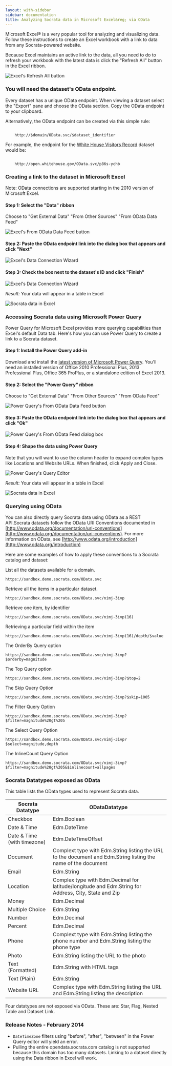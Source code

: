 ```yaml
---
layout: with-sidebar 
sidebar: documentation
title: Analyzing Socrata data in Microsoft Excel&reg; via OData
---
```


Microsoft Excel&reg; is a very popular tool for analyzing and visualizing data. Follow these instructions to create an Excel workbook with a link to data from any Socrata-powered website. 

Because Excel maintains an active link to the data, all you need to do to refresh your workbook with the latest data is click the "Refresh All" button in the Excel ribbon. 

![Excel's Refresh All button](../img/odata/Refresh.png)

### You will need the dataset's OData endpoint. 

Every dataset has a unique OData endpoint. When viewing a dataset select the "Export" pane and choose the OData section. Copy the OData endpoint to your clipboard. 

Alternatively, the OData endpoint can be created via this simple rule: 

<code class="url">
    <span class="transport">http://</span><span class="domain">$domain</span><span class="path">/OData.svc/</span><span class="identifier">$dataset_identifier</span>
</code>

For example, the endpoint for the [White House Visitors Record](https://open.whitehouse.gov/dataset/White-House-Visitor-Records-Requests/p86s-ychb) dataset would be:

<code class="url">
    <span class="transport">http://</span><span class="domain">open.whitehouse.gov</span><span class="path">/OData.svc/</span><span class="identifier">p86s-ychb</span>
</code>

### Creating a link to the dataset in Microsoft Excel

Note: OData connections are supported starting in the 2010 version of Microsoft Excel.

#### Step 1: Select the "Data" ribbon

Choose to "Get External Data" "From Other Sources" "From OData Data Feed" 

![Excel's From OData Data Feed button](../img/odata/Excel1.png)

#### Step 2: Paste the OData endpoint link into the dialog box that appears and click "Next"

![Excel's Data Connection Wizard](../img/odata/Excel2.png)

#### Step 3: Check the box next to the dataset's ID and click "Finish"

![Excel's Data Connection Wizard](../img/odata/Excel3.png)

*Result:* Your data will appear in a table in Excel

![Socrata data in Excel](../img/odata/Excel4.png)

### Accessing Socrata data using Microsoft Power Query

Power Query for Microsoft Excel provides more querying capabilities than Excel's default Data tab. Here's how you can use Power Query to create a link to a Socrata dataset. 

#### Step 1: Install the Power Query add-in

Download and install the [latest version of Microsoft Power Query](http://www.microsoft.com/en-us/download/details.aspx?id=39379). You'll need an installed version of Office 2010 Professional Plus, 2013 Professional Plus, Office 365 ProPlus, or a standalone edition of Excel 2013.

#### Step 2: Select the "Power Query" ribbon

Choose to "Get External Data" "From Other Sources" "From OData Feed" 

![Power Query's From OData Data Feed button](../img/odata/PQ1.png)

#### Step 3: Paste the OData endpoint link into the dialog box that appears and click "Ok"

![Power Query's From OData Feed dialog box](../img/odata/PQ2.png)

#### Step 4: Shape the data using Power Query

Note that you will want to use the column header to expand complex types like Locations and Website URLs. When finished, click Apply and Close. 

![Power Query's Query Editor](../img/odata/PQ3.png)

*Result:* Your data will appear in a table in Excel

![Socrata data in Excel](../img/odata/PQ4.png)

### Querying using OData

You can also directly query Socrata data using OData as a REST API.Socrata datasets follow the OData URI Conventions documented in [http://www.odata.org/documentation/uri-conventions](http://www.odata.org/documentation/uri-conventions). For more information on OData, see [http://www.odata.org/introduction](http://www.odata.org/introduction)

Here are some examples of how to apply these conventions to a Socrata catalog and dataset:

List all the datasets available for a domain.

    https://sandbox.demo.socrata.com/OData.svc

Retrieve all the items in a particular dataset.

    https://sandbox.demo.socrata.com/OData.svc/nimj-3ivp

Retrieve one item, by identifier

    https://sandbox.demo.socrata.com/OData.svc/nimj-3ivp(16)

Retrieving a particular field within the item

    https://sandbox.demo.socrata.com/OData.svc/nimj-3ivp(16)/depth/$value 

The OrderBy Query option

    https://sandbox.demo.socrata.com/OData.svc/nimj-3ivp?$orderby=magnitude

The Top Query option

    https://sandbox.demo.socrata.com/OData.svc/nimj-3ivp?$top=2

The Skip Query Option

    https://sandbox.demo.socrata.com/OData.svc/nimj-3ivp?$skip=1005

The Filter Query Option

    https://sandbox.demo.socrata.com/OData.svc/nimj-3ivp?$filter=magnitude%20gt%205

The Select Query Option

    https://sandbox.demo.socrata.com/OData.svc/nimj-3ivp?$select=magnitude,depth

The InlineCount Query Option

    https://sandbox.demo.socrata.com/OData.svc/nimj-3ivp?$filter=magnitude%20gt%205&$inlinecount=allpages

### Socrata Datatypes exposed as OData

This table lists the OData types used to represent Socrata data.  

| Socrata Datatype            | ODataDatatype                                                                                                 |
| ---                         | ---                                                                                                           |
| Checkbox                    | Edm.Boolean                                                                                                   |
| Date & Time                 | Edm.DateTime                                                                                                  |
| Date & Time (with timezone) | Edm.DateTimeOffset                                                                                            |
| Document                    | Complext type with Edm.String listing the URL to the document and Edm.String listing the name of the document |
| Email                       | Edm.String                                                                                                    |
| Location                    | Complex type with Edm.Decimal for latitude/longitude and Edm.String for Address, City, State and Zip          |
| Money                       | Edm.Decimal                                                                                                   |
| Multiple Choice             | Edm.String                                                                                                    |
| Number                      | Edm.Decimal                                                                                                   |
| Percent                     | Edm.Decimal                                                                                                   |
| Phone                       | Complext type with Edm.String listing the phone number and Edm.String listing the phone type                  |
| Photo                       | Edm.String listing the URL to the photo                                                                       |
| Text (Formatted)            | Edm.String with HTML tags                                                                                     |
| Text (Plain)                | Edm.String                                                                                                    |
| Website URL                 | Complex type with Edm.String listing the URL and Edm.String listing the description                           |

Four datatypes are not exposed via OData. These are: Star, Flag, Nested Table and Dataset Link.

### Release Notes - February 2014

* `DateTimeZone` filters using "before", "after", "between" in the Power Query editor will yield an error.
* Pulling the entire opendata.socrata.com catalog is not supported because this domain has too many datasets. Linking to a dataset directly using the Data ribbon in Excel will work.  
